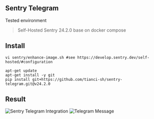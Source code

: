## Sentry Telegram
Tested environment
> Self-Hosted Sentry 24.2.0 base on docker compose

## Install
```shell
vi sentry/enhance-image.sh #see https://develop.sentry.dev/self-hosted/#configuration

apt-get update
apt-get install -y git
pip install git+https://github.com/tianci-sh/sentry-telegram.git@v24.2.0
```

## Result
![Sentry Telegram Integration](https://github.com/tianci-sh/sentry-telegram/blob/master/images/image.png "Sentry Telegram Integration")
![Telegram Message](https://github.com/tianci-sh/sentry-telegram/blob/master/images/image-2.png "Telegram Message")
